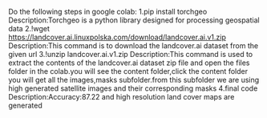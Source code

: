 Do the following steps in google colab:
1.pip install torchgeo
Description:Torchgeo is a python library designed for processing geospatial data
2.!wget https://landcover.ai.linuxpolska.com/download/landcover.ai.v1.zip
Description:This command is to download the landcover.ai dataset from the given url
3.!unzip landcover.ai.v1.zip
Description:This command is used to extract the contents of the landcover.ai dataset zip file and open the files folder in the colab.you will see the content folder,click the content folder you will get all the images,masks subfolder.from this subfolder we are using high generated satellite images and their corresponding masks
4.final code
Description:Accuracy:87.22 and high resolution land cover maps are generated
